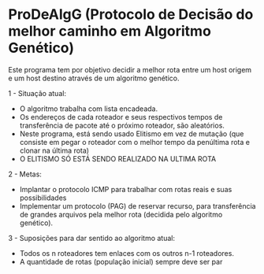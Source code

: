 # ProDeAlgG (Protocolo de Decisão do melhor caminho em Algoritmo Genético) 

Este programa tem por objetivo decidir a melhor rota entre um host origem e um host destino através de um algoritmo genético.

1 - Situação atual:
 - O algoritmo trabalha com lista encadeada.
 - Os endereços de cada roteador e seus respectivos tempos de transferência de pacote até o próximo roteador, são aleatórios.
 - Neste programa, está sendo usado Elitismo em vez de mutação (que consiste em pegar o roteador com o melhor tempo da penúltima rota e clonar na última rota)
 - O ELITISMO SÓ ESTÁ SENDO REALIZADO NA ULTIMA ROTA
 
2 - Metas:
 - Implantar o protocolo ICMP para trabalhar com rotas reais e suas possibilidades
 - Implementar um protocolo (PAG) de reservar recurso, para transferência de grandes arquivos pela melhor rota (decidida pelo algoritmo genético).
 
3 - Suposições para dar sentido ao algoritmo atual: 
 - Todos os n roteadores tem enlaces com os outros n-1 roteadores.
 - A quantidade de rotas (população inicial) sempre deve ser par
